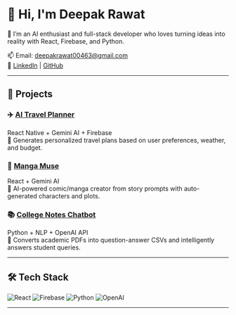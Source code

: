 # 👋 Hi, I'm Deepak Rawat

🚀 I’m an AI enthusiast and full-stack developer who loves turning ideas into reality with React, Firebase, and Python.

📫 Email: deepakrawat00463@gmail.com  
🔗 [LinkedIn](https://www.linkedin.com/in/deepak-rawat-a12064309/) | [GitHub](https://github.com/Deepak-Rawat-tech)

---

## 🧠 Projects

### ✈️ [AI Travel Planner](https://github.com/Deepak-Rawat-tech/ai-travel-planner)
React Native + Gemini AI + Firebase  
📌 Generates personalized travel plans based on user preferences, weather, and budget.

### 🎨 [Manga Muse](https://github.com/Deepak-Rawat-tech/manga-muse)
React + Gemini AI  
📌 AI-powered comic/manga creator from story prompts with auto-generated characters and plots.

### 📚 [College Notes Chatbot](https://github.com/Deepak-Rawat-tech/pdf-notes-chatbot)
Python + NLP + OpenAI API  
📌 Converts academic PDFs into question-answer CSVs and intelligently answers student queries.

---

## 🛠 Tech Stack

![React](https://img.shields.io/badge/-React-61DAFB?style=flat-square&logo=react&logoColor=white)
![Firebase](https://img.shields.io/badge/-Firebase-FFCA28?style=flat-square&logo=firebase&logoColor=black)
![Python](https://img.shields.io/badge/-Python-3776AB?style=flat-square&logo=python&logoColor=white)
![OpenAI](https://img.shields.io/badge/-OpenAI-412991?style=flat-square&logo=openai&logoColor=white)

---


